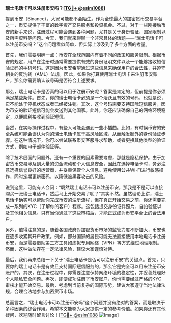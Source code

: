 **瑞士电话卡可以注册币安吗？[[TG💪+ @esim1088](https://t.me/s/esim1088)]**

提到币安（Binance），大家可能都不会陌生。作为全球最大的加密货币交易平台之一，币安提供了丰富的数字资产交易服务和投资机会。不过，对于一些刚接触币安的新手来说，注册过程可能会遇到各种问题，尤其是关于身份验证、国家限制以及所需资料等问题。今天，我们就来聊聊一个非常具体的话题——“瑞士电话卡可以注册币安吗？”这个问题看似简单，但实际上涉及到了多个方面的考量。

首先，我们需要明确一点：币安在全球范围内有着不同的政策和服务限制。根据币安的规定，用户在注册时通常需要提供有效的身份证明文件以及一个能够接收短信验证码的手机号码。这是因为币安希望通过这些信息来确保用户的合法性，并遵守相关的反洗钱（AML）法规。因此，如果你打算使用瑞士电话卡来注册币安账户，那么你需要确认该号码是否符合上述要求。

那么，瑞士电话卡是否真的可以用于注册币安呢？答案是肯定的，但前提是你必须满足某些条件。首先，你的瑞士电话卡必须是一个活跃且有效的号码，也就是说，它不能处于停机状态或者已经被注销。其次，这个号码需要支持国际短信服务，因为币安的验证短信可能会发送到其他国家。此外，你还应该确保自己的网络环境稳定，以便顺利接收到验证短信。

当然，在实际操作过程中，有些人可能会遇到一些小插曲。比如，有时候币安的安全系统可能会误认为你的瑞士电话卡属于高风险区域，从而触发额外的身份验证步骤。在这种情况下，你可以尝试联系币安客服寻求帮助，或者更换其他类型的验证方式，例如电子邮件验证等。

除了技术层面的问题外，还有一个重要的因素需要考虑，那就是隐私保护。由于加密货币交易涉及到大量的资金流动和个人信息安全，因此在选择电话卡时，务必注意选择信誉良好的运营商，并妥善保管个人信息。避免使用公共Wi-Fi进行敏感操作，同时定期更新密码，以降低被黑客攻击的风险。

说到这里，可能有人会问：“既然瑞士电话卡可以注册币安，那我是不是可以直接购买一张瑞士电话卡，然后马上开始交易了呢？”其实不然。虽然理论上讲，瑞士电话卡确实可以帮助你完成币安的注册流程，但在真正开始交易之前，你还需要完成一系列的KYC（了解你的客户）程序。这包括提交身份证件照片、自拍验证以及其他相关信息。只有当你通过了这些审核后，才能正式成为币安平台上的合法用户。

另外，值得注意的是，随着各国政府对加密货币市场的监管力度不断加大，币安也在逐步收紧其开户政策。例如，部分国家的居民可能无法直接使用本地电话卡注册币安，而是需要借助第三方工具如虚拟专用网络（VPN）等方式绕过地理限制。然而，这种做法存在一定法律风险，建议大家谨慎对待。

最后，我们再来总结一下关于“瑞士电话卡是否可以注册币安”的关键点。首先，只要你的瑞士电话卡是有效且支持国际短信服务的，那么它是完全可以用来注册币安账户的。其次，在注册过程中，你需要注意保持网络环境的稳定性，并妥善处理好个人隐私安全问题。再次，即便成功注册了币安账户，你也需要经过严格的KYC审核才能开始交易。最后，考虑到当前复杂的国际形势，建议大家遵守当地法律法规，合理合法地参与加密货币市场。

总而言之，“瑞士电话卡可以注册币安吗”这个问题并没有绝对的答案，而是取决于多种因素的综合作用。希望本文能够为大家提供一定的参考价值。如果你还有其他疑问，欢迎随时留言讨论！[[TG💪+ @esim1088](https://t.me/s/esim1088) ![Image](https://i.postimg.cc/4NQfJmqS/Snipaste-2025-05-13-00-14-12.png)]